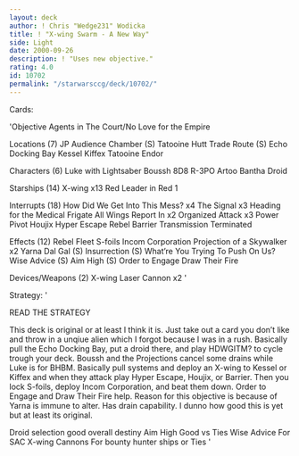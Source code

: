 ```yaml
---
layout: deck
author: ! Chris "Wedge231" Wodicka
title: ! "X-wing Swarm - A New Way"
side: Light
date: 2000-09-26
description: ! "Uses new objective."
rating: 4.0
id: 10702
permalink: "/starwarsccg/deck/10702/"
---
```

Cards: 

'Objective Agents in The Court/No Love for the Empire

Locations (7)
JP Audience Chamber (S)
Tatooine Hutt Trade Route (S)
Echo Docking Bay
Kessel
Kiffex
Tatooine
Endor

Characters (6)
Luke with Lightsaber
Boussh
8D8
R-3PO
Artoo
Bantha Droid

Starships (14)
X-wing x13
Red Leader in Red 1

Interrupts (18)
How Did We Get Into This Mess? x4
The Signal x3
Heading for the Medical Frigate
All Wings Report In x2
Organized Attack x3
Power Pivot
Houjix
Hyper Escape
Rebel Barrier
Transmission Terminated

Effects (12)
Rebel Fleet
S-foils
Incom Corporation
Projection of a Skywalker x2
Yarna Dal Gal (S)
Insurrection (S)
What’re You Trying To Push On Us?
Wise Advice (S)
Aim High (S)
Order to Engage
Draw Their Fire

Devices/Weapons (2)
X-wing Laser Cannon x2 '

Strategy: '

READ THE STRATEGY

This deck is original or at least I think it is. Just take out a card you don’t like and throw in a unqiue alien which I forgot because I was in a rush. Basically pull the Echo Docking Bay, put a droid there, and play HDWGITM? to cycle trough your deck. Boussh and the Projections cancel some drains while Luke is for BHBM. Basically pull systems and deploy an X-wing to Kessel or Kiffex and when they attack play Hyper Escape, Houjix, or Barrier. Then you lock S-foils, deploy Incom Corporation, and beat them down. Order to Engage and Draw Their Fire help. Reason for this objective is because of Yarna is immune to alter. Has drain capability. I dunno how good this is yet but at least its original.

Droid selection good overall destiny
Aim High Good vs Ties
Wise Advice For SAC
X-wing Cannons For bounty hunter ships or Ties
'
